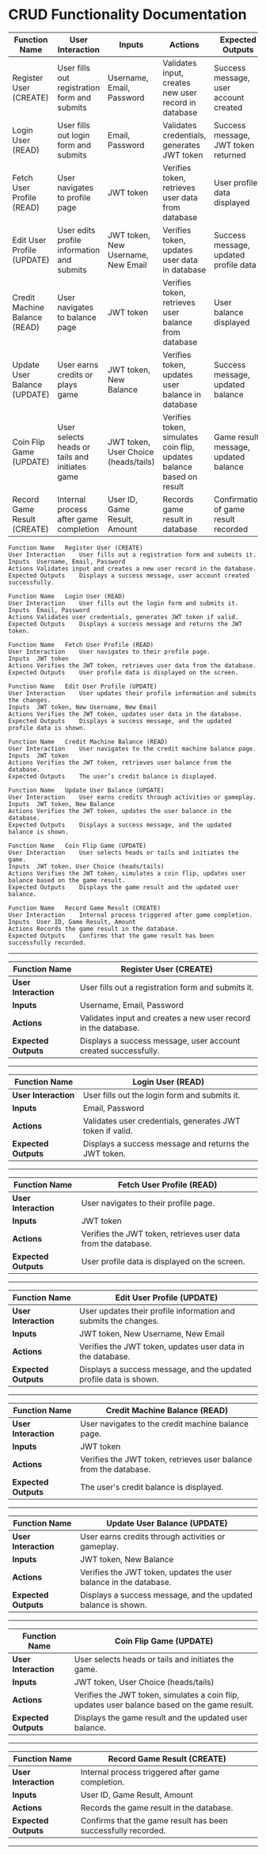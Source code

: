 # CRUD Functionality Documentation

| Function Name | User Interaction | Inputs | Actions | Expected Outputs |
|---------------|------------------|--------|---------|------------------|
| Register User (CREATE) | User fills out registration form and submits | Username, Email, Password | Validates input, creates new user record in database | Success message, user account created |
| Login User (READ) | User fills out login form and submits | Email, Password | Validates credentials, generates JWT token | Success message, JWT token returned |
| Fetch User Profile (READ) | User navigates to profile page | JWT token | Verifies token, retrieves user data from database | User profile data displayed |
| Edit User Profile (UPDATE) | User edits profile information and submits | JWT token, New Username, New Email | Verifies token, updates user data in database | Success message, updated profile data |
| Credit Machine Balance (READ) | User navigates to balance page | JWT token | Verifies token, retrieves user balance from database | User balance displayed |
| Update User Balance (UPDATE) | User earns credits or plays game | JWT token, New Balance | Verifies token, updates user balance in database | Success message, updated balance |
| Coin Flip Game (UPDATE) | User selects heads or tails and initiates game | JWT token, User Choice (heads/tails) | Verifies token, simulates coin flip, updates balance based on result | Game result message, updated balance |
| Record Game Result (CREATE) | Internal process after game completion | User ID, Game Result, Amount | Records game result in database | Confirmation of game result recorded |

```tsv
Function Name	Register User (CREATE)
User Interaction	User fills out a registration form and submits it.
Inputs	Username, Email, Password
Actions	Validates input and creates a new user record in the database.
Expected Outputs	Displays a success message, user account created successfully.

Function Name	Login User (READ)
User Interaction	User fills out the login form and submits it.
Inputs	Email, Password
Actions	Validates user credentials, generates JWT token if valid.
Expected Outputs	Displays a success message and returns the JWT token.

Function Name	Fetch User Profile (READ)
User Interaction	User navigates to their profile page.
Inputs	JWT token
Actions	Verifies the JWT token, retrieves user data from the database.
Expected Outputs	User profile data is displayed on the screen.

Function Name	Edit User Profile (UPDATE)
User Interaction	User updates their profile information and submits the changes.
Inputs	JWT token, New Username, New Email
Actions	Verifies the JWT token, updates user data in the database.
Expected Outputs	Displays a success message, and the updated profile data is shown.

Function Name	Credit Machine Balance (READ)
User Interaction	User navigates to the credit machine balance page.
Inputs	JWT token
Actions	Verifies the JWT token, retrieves user balance from the database.
Expected Outputs	The user’s credit balance is displayed.

Function Name	Update User Balance (UPDATE)
User Interaction	User earns credits through activities or gameplay.
Inputs	JWT token, New Balance
Actions	Verifies the JWT token, updates the user balance in the database.
Expected Outputs	Displays a success message, and the updated balance is shown.

Function Name	Coin Flip Game (UPDATE)
User Interaction	User selects heads or tails and initiates the game.
Inputs	JWT token, User Choice (heads/tails)
Actions	Verifies the JWT token, simulates a coin flip, updates user balance based on the game result.
Expected Outputs	Displays the game result and the updated user balance.

Function Name	Record Game Result (CREATE)
User Interaction	Internal process triggered after game completion.
Inputs	User ID, Game Result, Amount
Actions	Records the game result in the database.
Expected Outputs	Confirms that the game result has been successfully recorded.
```

---

| Function Name | Register User (CREATE) |
|---------------|------------------------|
| **User Interaction** | User fills out a registration form and submits it. |
| **Inputs** | Username, Email, Password |
| **Actions** | Validates input and creates a new user record in the database. |
| **Expected Outputs** | Displays a success message, user account created successfully. |

---

| Function Name | Login User (READ) |
|---------------|-------------------|
| **User Interaction** | User fills out the login form and submits it. |
| **Inputs** | Email, Password |
| **Actions** | Validates user credentials, generates JWT token if valid. |
| **Expected Outputs** | Displays a success message and returns the JWT token. |

---

| Function Name | Fetch User Profile (READ) |
|---------------|---------------------------|
| **User Interaction** | User navigates to their profile page. |
| **Inputs** | JWT token |
| **Actions** | Verifies the JWT token, retrieves user data from the database. |
| **Expected Outputs** | User profile data is displayed on the screen. |

---

| Function Name | Edit User Profile (UPDATE) |
|---------------|----------------------------|
| **User Interaction** | User updates their profile information and submits the changes. |
| **Inputs** | JWT token, New Username, New Email |
| **Actions** | Verifies the JWT token, updates user data in the database. |
| **Expected Outputs** | Displays a success message, and the updated profile data is shown. |

---

| Function Name | Credit Machine Balance (READ) |
|---------------|-------------------------------|
| **User Interaction** | User navigates to the credit machine balance page. |
| **Inputs** | JWT token |
| **Actions** | Verifies the JWT token, retrieves user balance from the database. |
| **Expected Outputs** | The user's credit balance is displayed. |

---

| Function Name | Update User Balance (UPDATE) |
|---------------|------------------------------|
| **User Interaction** | User earns credits through activities or gameplay. |
| **Inputs** | JWT token, New Balance |
| **Actions** | Verifies the JWT token, updates the user balance in the database. |
| **Expected Outputs** | Displays a success message, and the updated balance is shown. |

---

| Function Name | Coin Flip Game (UPDATE) |
|---------------|-------------------------|
| **User Interaction** | User selects heads or tails and initiates the game. |
| **Inputs** | JWT token, User Choice (heads/tails) |
| **Actions** | Verifies the JWT token, simulates a coin flip, updates user balance based on the game result. |
| **Expected Outputs** | Displays the game result and the updated user balance. |

---

| Function Name | Record Game Result (CREATE) |
|---------------|-----------------------------|
| **User Interaction** | Internal process triggered after game completion. |
| **Inputs** | User ID, Game Result, Amount |
| **Actions** | Records the game result in the database. |
| **Expected Outputs** | Confirms that the game result has been successfully recorded. |

---
